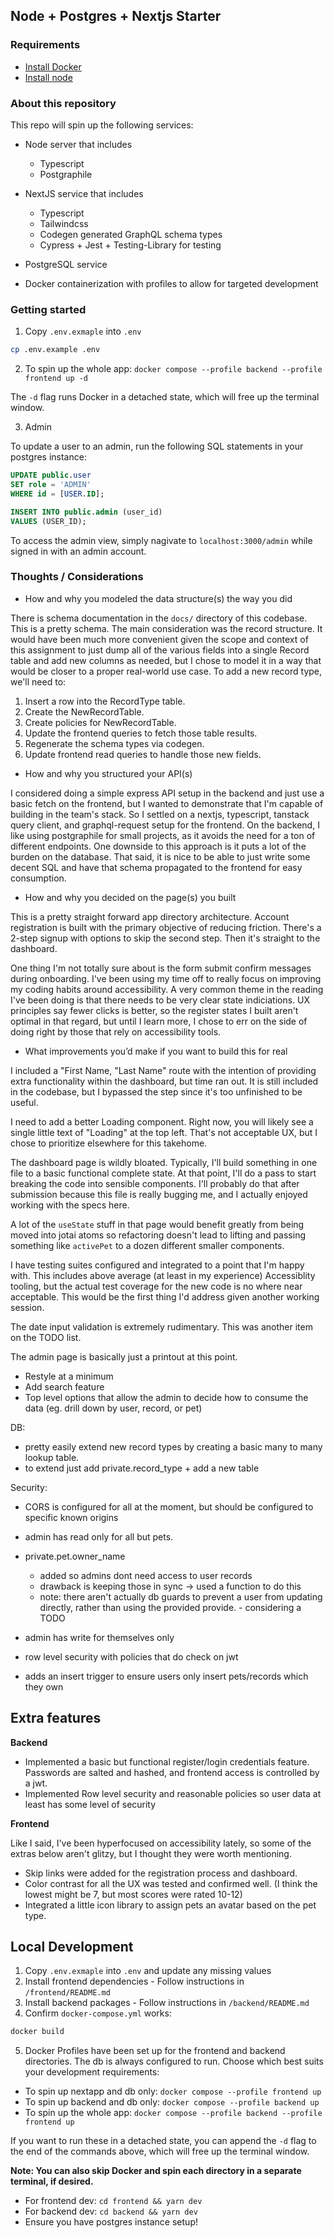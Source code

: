 ## Node + Postgres + Nextjs Starter

### Requirements

- [Install Docker](https://docs.docker.com/engine/install/)
- [Install node](https://nodejs.org/en/download/prebuilt-installer/current)

### About this repository

This repo will spin up the following services:

- Node server that includes
  - Typescript
  - Postgraphile

- NextJS service that includes
  - Typescript
  - Tailwindcss
  - Codegen generated GraphQL schema types
  - Cypress + Jest + Testing-Library for testing

- PostgreSQL service

- Docker containerization with profiles to allow for targeted development

### Getting started

1. Copy `.env.exmaple` into `.env`

```bash
cp .env.example .env
```

2. To spin up the whole app: `docker compose --profile backend --profile frontend up -d`

The `-d` flag runs Docker in a detached state, which will free up the terminal window.

3. Admin

To update a user to an admin, run the following SQL statements in your postgres instance:

```sql
UPDATE public.user
SET role = 'ADMIN'
WHERE id = [USER.ID];

INSERT INTO public.admin (user_id)
VALUES (USER_ID);
```

To access the admin view, simply nagivate to `localhost:3000/admin` while signed in with an admin account.


### Thoughts / Considerations

- How and why you modeled the data structure(s) the way you did

There is schema documentation in the `docs/` directory of this codebase. This is a pretty schema. The main consideration was the record structure. It would have been much more convenient given the scope and context of this assignment to just dump all of the various fields into a single Record table and add new columns as needed, but I chose to model it in a way that would be closer to a proper real-world use case. To add a new record type, we'll need to:

1. Insert a row into the RecordType table.
2. Create the NewRecordTable.
3. Create policies for NewRecordTable.
4. Update the frontend queries to fetch those table results. 
5. Regenerate the schema types via codegen.
6. Update frontend read queries to handle those new fields. 

- How and why you structured your API(s)

I considered doing a simple express API setup in the backend and just use a basic fetch on the frontend, but I wanted to demonstrate that I'm capable of building in the team's stack. So I settled on a nextjs, typescript, tanstack query client, and graphql-request setup for the frontend. On the backend, I like using postgraphile for small projects, as it avoids the need for a ton of different endpoints. One downside to this approach is it puts a lot of the burden on the database. That said, it is nice to be able to just write some decent SQL and have that schema propagated to the frontend for easy consumption.

- How and why you decided on the page(s) you built

This is a pretty straight forward app directory architecture. Account registration is built with the primary objective of reducing friction. There's a 2-step signup with options to skip the second step. Then it's straight to the dashboard. 

One thing I'm not totally sure about is the form submit confirm messages during onboarding. I've been using my time off to really focus on improving my coding habits around accessibility. A very common theme in the reading I've been doing is that there needs to be very clear state indiciations. UX principles say fewer clicks is better, so the register states I built aren't optimal in that regard, but until I learn more, I chose to err on the side of doing right by those that rely on accessibility tools.

- What improvements you’d make if you want to build this for real

I included a "First Name, "Last Name" route with the intention of providing extra functionality within the dashboard, but time ran out. It is still included in the codebase, but I bypassed the step since it's too unfinished to be useful. 

I need to add a better Loading component. Right now, you will likely see a single little text of "Loading" at the top left. That's not acceptable UX, but I chose to prioritize elsewhere for this takehome.


The dashboard page is wildly bloated. Typically, I'll build something in one file to a basic functional complete state. At that point, I'll do a pass to start breaking the code into sensible components. I'll probably do that after submission because this file is really bugging me, and I actually enjoyed working with the specs here.  

A lot of the `useState` stuff in that page would benefit greatly from being moved into jotai atoms so refactoring doesn't lead to lifting and passing something like `activePet` to a dozen different smaller components.

I have testing suites configured and integrated to a point that I'm happy with. This includes above average (at least in my experience) Accessiblity tooling, but the actual test coverage for the new code is no where near acceptable. This would be the first thing I'd address given another working session.

The date input validation is extremely rudimentary. This was another item on the TODO list.

The admin page is basically just a printout at this point.

* Restyle at a minimum
* Add search feature
* Top level options that allow the admin to decide how to consume the data (eg. drill down by user, record, or pet)

DB:
- pretty easily extend new record types by creating a basic many to many lookup table.
- to extend just add private.record_type + add a new table

Security:
  - CORS is configured for all at the moment, but should be configured to specific known origins 
  - admin has read only for all but pets.
  - private.pet.owner_name 
    - added so admins dont need access to user records
    - drawback is keeping those in sync -> used a function to do this
    - note: there aren't actually db guards to prevent a user from updating directly, rather than using the provided provide. - considering a TODO 

  - admin has write for themselves only 
  - row level security with policies that do check on jwt 
  - adds an insert trigger to ensure users only insert pets/records which they own


## Extra features

**Backend**

* Implemented a basic but functional register/login credentials feature. Passwords are salted and hashed, and frontend access is controlled by a jwt.
* Implemented Row level security and reasonable policies so user data at least has some level of security

**Frontend**

Like I said, I've been hyperfocused on accessibility lately, so some of the extras below aren't glitzy, but I thought they were worth mentioning.

* Skip links were added for the registration process and dashboard.
* Color contrast for all the UX was tested and confirmed well. (I think the lowest might be 7, but most scores were rated 10-12)
* Integrated a little icon library to assign pets an avatar based on the pet type. 



## Local Development


1. Copy `.env.exmaple` into `.env` and update any missing values
2. Install frontend dependencies - Follow instructions in `/frontend/README.md`
3. Install backend packages - Follow instructions in `/backend/README.md`
4. Confirm `docker-compose.yml` works:

```bash
docker build
```

5. Docker Profiles have been set up for the frontend and backend directories. The db is always configured to run. Choose which best suits your development requirements:

- To spin up nextapp and db only: `docker compose --profile frontend up`
- To spin up backend and db only: `docker compose --profile backend up`
- To spin up the whole app: `docker compose --profile backend --profile frontend up`

If you want to run these in a detached state, you can append the `-d` flag to the end of the commands above, which will free up the terminal window.

**Note: You can also skip Docker and spin each directory in a separate terminal, if desired.**

- For frontend dev: `cd frontend && yarn dev`
- For backend dev: `cd backend && yarn dev`
- Ensure you have postgres instance setup!
